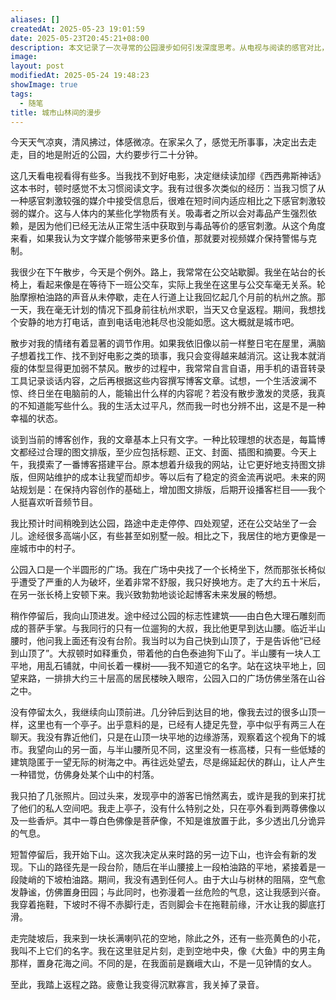 ```yaml
---
aliases: []
createdAt: 2025-05-23 19:01:59
date: 2025-05-23T20:45:21+08:00
description: 本文记录了一次寻常的公园漫步如何引发深度思考。从电视与阅读的感官对比，到城市空间的孤独体验；从散步时的灵感捕捉，到山顶远眺的视角转换。作者在平凡行走中，探寻着创作与生活的微妙联系。
image: 
layout: post
modifiedAt: 2025-05-24 19:48:23
showImage: true
tags:
  - 随笔
title: 城市山林间的漫步
---
```


今天天气凉爽，清风拂过，体感微凉。在家呆久了，感觉无所事事，决定出去走走，目的地是附近的公园，大约要步行二十分钟。

这几天看电视看得有些多。当我找不到好电影，决定继续读加缪《西西弗斯神话》这本书时，顿时感觉不太习惯阅读文字。我有过很多次类似的经历：当我习惯了从一种感官刺激较强的媒介中接受信息后，很难在短时间内适应相比之下感官刺激较弱的媒介。这与人体内的某些化学物质有关。吸毒者之所以会对毒品产生强烈依赖，是因为他们已经无法从正常生活中获取到与毒品等价的感官刺激。从这个角度来看，如果我认为文字媒介能够带来更多价值，那就要对视频媒介保持警惕与克制。

我很少在下午散步，今天是个例外。路上，我常常在公交站歇脚。我坐在站台的长椅上，看起来像是在等待下一班公交车，实际上我坐在这里与公交车毫无关系。轮胎摩擦柏油路的声音从未停歇，走在人行道上让我回忆起几个月前的杭州之旅。那一天，我在毫无计划的情况下孤身前往杭州求职，当天又仓皇返程。期间，我想找个安静的地方打电话，直到电话电池耗尽也没能如愿。这大概就是城市吧。

散步对我的情绪有着显著的调节作用。如果我依旧像以前一样整日宅在屋里，满脑子想着找工作、找不到好电影之类的琐事，我只会变得越来越消沉。这让我本就消瘦的体型显得更加弱不禁风。散步的过程中，我常常自言自语，用手机的语音转录工具记录谈话内容，之后再根据这些内容撰写博客文章。试想，一个生活波澜不惊、终日坐在电脑前的人，能输出什么样的内容呢？若没有散步激发的灵感，我真的不知道能写些什么。我的生活太过平凡，然而我一时也分辨不出，这是不是一种幸福的状态。

谈到当前的博客创作，我的文章基本上只有文字。一种比较理想的状态是，每篇博文都经过合理的图文排版，至少应包括标题、正文、封面、插图和摘要。今天上午，我摸索了一番博客搭建平台。原本想着升级我的网站，让它更好地支持图文排版，但网站维护的成本让我望而却步。等以后有了稳定的资金流再说吧。未来的网站规划是：在保持内容创作的基础上，增加图文排版，后期开设播客栏目——我个人挺喜欢听音频节目。

我比预计时间稍晚到达公园，路途中走走停停、四处观望，还在公交站坐了一会儿。途经很多高端小区，有些甚至如别墅一般。相比之下，我居住的地方更像是一座城市中的村子。

公园入口是一个半圆形的广场。我在广场中央找了一个长椅坐下，然而那张长椅似乎遭受了严重的人为破坏，坐着非常不舒服，我只好换地方。走了大约五十米后，在另一张长椅上安顿下来。我兴致勃勃地谈论起博客未来发展的畅想。

稍作停留后，我向山顶进发。途中经过公园的标志性建筑——由白色大理石雕刻而成的菩萨手掌。与我同行的只有一位遛狗的大叔，我比他更早到达山腰。临近半山腰时，他问我上面还有没有台阶。我当时以为自己快到山顶了，于是告诉他“已经到山顶了”。大叔顿时如释重负，带着他的白色泰迪狗下山了。半山腰有一块人工平地，用乱石铺就，中间长着一棵树——我不知道它的名字。站在这块平地上，回望来路，一排排大约三十层高的居民楼映入眼帘，公园入口的广场仿佛坐落在山谷之中。

没有停留太久，我继续向山顶前进。几分钟后到达目的地，像我去过的很多山顶一样，这里也有一个亭子。出乎意料的是，已经有人捷足先登，亭中似乎有两三人在聊天。我没有靠近他们，只是在山顶一块平地的边缘游荡，观察着这个视角下的城市。我望向山的另一面，与半山腰所见不同，这里没有一栋高楼，只有一些低矮的建筑隐匿于一望无际的树海之中。再往远处望去，尽是绵延起伏的群山，让人产生一种错觉，仿佛身处某个山中的村落。

我只拍了几张照片。回过头来，发现亭中的游客已悄然离去，或许是我的到来打扰了他们的私人空间吧。我走上亭子，没有什么特别之处，只在亭外看到两尊佛像以及一些香炉。其中一尊白色佛像是菩萨像，不知是谁放置于此，多少透出几分诡异的气息。

短暂停留后，我开始下山。这次我决定从来时路的另一边下山，也许会有新的发现。下山的路径先是一段台阶，随后在半山腰接上一段柏油路的平地，紧接着是一段陡峭的下坡柏油路。期间，我没有遇到任何人。由于大山与树林的阻隔，空气愈发静谧，仿佛置身田园；与此同时，也弥漫着一丝危险的气息，这让我感到兴奋。我穿着拖鞋，下坡时不得不赤脚行走，否则脚会卡在拖鞋前缘，汗水让我的脚底打滑。

走完陡坡后，我来到一块长满喇叭花的空地，除此之外，还有一些亮黄色的小花，我叫不上它们的名字。我在这里驻足片刻，走到空地中央，像《大鱼》中的男主角那样，置身花海之间。不同的是，在我面前是巍峨大山，不是一见钟情的女人。

至此，我踏上返程之路。疲惫让我变得沉默寡言，我关掉了录音。

